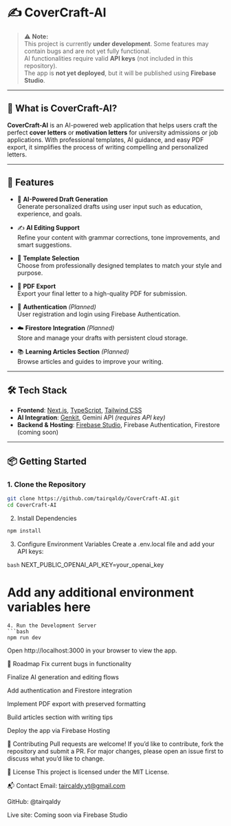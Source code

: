 # ✍️ CoverCraft-AI

> ⚠️ **Note:**  
> This project is currently **under development**. Some features may contain bugs and are not yet fully functional.  
> AI functionalities require valid **API keys** (not included in this repository).  
> The app is **not yet deployed**, but it will be published using **Firebase Studio**.

---

## 🌟 What is CoverCraft-AI?

**CoverCraft-AI** is an AI-powered web application that helps users craft the perfect **cover letters** or **motivation letters** for university admissions or job applications. With professional templates, AI guidance, and easy PDF export, it simplifies the process of writing compelling and personalized letters.

---

## 🔧 Features

- 🧠 **AI-Powered Draft Generation**  
  Generate personalized drafts using user input such as education, experience, and goals.

- ✍️ **AI Editing Support**  
  Refine your content with grammar corrections, tone improvements, and smart suggestions.

- 🎨 **Template Selection**  
  Choose from professionally designed templates to match your style and purpose.

- 📄 **PDF Export**  
  Export your final letter to a high-quality PDF for submission.

- 🔐 **Authentication** *(Planned)*  
  User registration and login using Firebase Authentication.

- ☁️ **Firestore Integration** *(Planned)*  
  Store and manage your drafts with persistent cloud storage.

- 📚 **Learning Articles Section** *(Planned)*  
  Browse articles and guides to improve your writing.

---

## 🛠️ Tech Stack

- **Frontend**: [Next.js](https://nextjs.org/), [TypeScript](https://www.typescriptlang.org/), [Tailwind CSS](https://tailwindcss.com/)
- **AI Integration**: [Genkit](https://github.com/google/genkit), Gemini API *(requires API key)*
- **Backend & Hosting**: [Firebase Studio](https://firebase.google.com/), Firebase Authentication, Firestore (coming soon)

---

## 📦 Getting Started

### 1. Clone the Repository
```bash
git clone https://github.com/tairqaldy/CoverCraft-AI.git
cd CoverCraft-AI
```

2. Install Dependencies
```bash
npm install
```
3. Configure Environment Variables
Create a .env.local file and add your API keys:

```bash```
NEXT_PUBLIC_OPENAI_API_KEY=your_openai_key
# Add any additional environment variables here
```
4. Run the Development Server
```bash
npm run dev
```
Open http://localhost:3000 in your browser to view the app.

🚧 Roadmap
 Fix current bugs in functionality

 Finalize AI generation and editing flows

 Add authentication and Firestore integration

 Implement PDF export with preserved formatting

 Build articles section with writing tips

 Deploy the app via Firebase Hosting

🤝 Contributing
Pull requests are welcome! If you’d like to contribute, fork the repository and submit a PR. For major changes, please open an issue first to discuss what you’d like to change.

📜 License
This project is licensed under the MIT License.

📬 Contact
Email: taircaldy.yt@gmail.com

GitHub: @tairqaldy

Live site: Coming soon via Firebase Studio